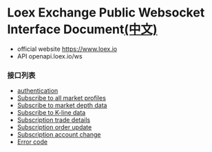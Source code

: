 # Loex Exchange Public Websocket Interface Document[(中文)](README.md)
* official website https://www.loex.io
* API openapi.loex.io/ws

### 接口列表

* [authentication](api_file/auth.md)
* [Subscribe to all market profiles](api_file/get_allticker.md)
* [Subscribe to market depth data](api_file/get_depth.md)
* [Subscribe to K-line data](api_file/get_kline.md)
* [Subscription trade details](api_file/get_trades.md)
* [Subscription order update](api_file/orders.md)
* [Subscription account change](api_file/accounts.md)
* [Error code](api_file/codes.md)

